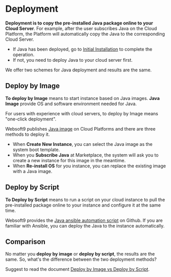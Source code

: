 # Deployment

**Deployment is to copy the pre-installed Java package online to your Cloud Server**. For example, after the user subscribes Java on the Cloud Platform, the Platform will automatically copy the Java to the corresponding Cloud Server.

- If Java has been deployed, go to [Initial Installation](/stack-installation.md) to complete the operation.
- If not, you need to deploy Java to your cloud server first.

We offer two schemes for Java deployment and results are the same.

## Deploy by Image

**To deploy by Image** means to start instance based on Java images. **Java Image** provide OS and software environment needed for Java.

For users with experience with cloud servers, to deploy by Image means "one-click deployment".

Websoft9 publishes [Java image](https://apps.websoft9.com/java) on Cloud Platforms and there are three methods to deploy it.

* When **Create New Instance**, you can select the Java image as the system boot template.
* When you **Subscribe Java** at Marketplace, the system will ask you to create a new instance for this image in the meantime.
* When **Re-install OS** for you instance, you can replace the existing image with a Java image.

## Deploy by Script

**To Deploy by Script** means to run a script on your cloud instance to pull the pre-installed package online to your instance and configure it at the same time.

Websoft9 provides the [Java ansible automation script](https://github.com/Websoft9/ansible-java) on Github. If you are familiar with Ansible, you can deploy the Java to the instance automatically.

## Comparison

No matter you **deploy by image** or **deploy by script**, the results are the same. So, what's the difference between the two deployment methods?

Suggest to read the document [Deploy by Image vs Deploy by Script](https://support.websoft9.com/docs/faq/bz-product.html#deployment-comparison).
